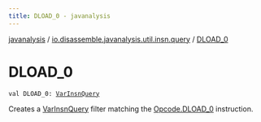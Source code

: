 ```yaml
---
title: DLOAD_0 - javanalysis
---
```


[javanalysis](../index.html) / [io.disassemble.javanalysis.util.insn.query](index.html) / [DLOAD_0](./-d-l-o-a-d_0.html)

# DLOAD_0

`val DLOAD_0: `[`VarInsnQuery`](-var-insn-query/index.html)

Creates a [VarInsnQuery](-var-insn-query/index.html) filter matching the [Opcode.DLOAD_0](#) instruction.

